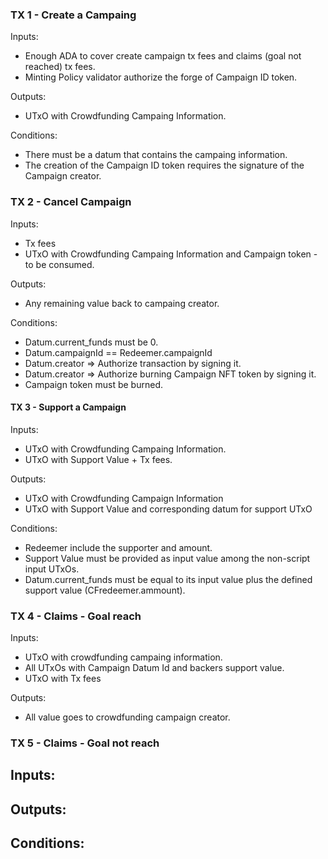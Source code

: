 ### TX 1 - Create a Campaing 
Inputs:
- Enough ADA to cover create campaign tx fees and claims (goal not reached) tx fees.
- Minting Policy validator authorize the forge of Campaign ID token.
  
Outputs:
- UTxO with Crowdfunding Campaing Information.

Conditions:
- There must be a datum that contains the campaing information.
- The creation of the Campaign ID token requires the signature of the Campaign creator.
 
### TX 2 - Cancel Campaign
Inputs:
- Tx fees
- UTxO with Crowdfunding Campaing Information and Campaign token  -to be consumed.

Outputs:
- Any remaining value back to campaing creator.  


Conditions:
- Datum.current_funds must be 0.
- Datum.campaignId == Redeemer.campaignId
- Datum.creator => Authorize transaction by signing it.
- Datum.creator => Authorize burning Campaign NFT token by signing it.
- Campaign token must be burned.

#### TX 3 - Support a Campaign 
Inputs:
- UTxO with Crowdfunding Campaing Information.
- UTxO with Support Value + Tx fees.

Outputs:
- UTxO with Crowdfunding Campaign Information 
- UTxO with Support Value and corresponding datum for support UTxO
 
Conditions:
- Redeemer include the supporter and amount.
- Support Value must be provided as input value among the non-script input UTxOs.
- Datum.current_funds must be equal to its input value plus the defined support value (CFredeemer.ammount).

### TX 4 - Claims - Goal reach
Inputs:
- UTxO with crowdfunding campaing information.
- All UTxOs with Campaign Datum Id and backers support value.
- UTxO with Tx fees

Outputs:
- All value goes to crowdfunding campaign creator. 


### TX 5 - Claims - Goal not reach
Inputs:
-

Outputs:
-
 
Conditions:
- 